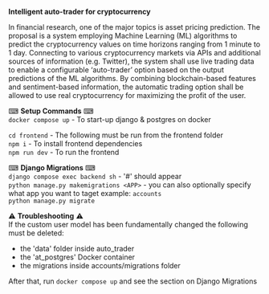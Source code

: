 <b>Intelligent auto-trader for cryptocurrency</b>

In financial research, one of the major topics is asset pricing prediction. The proposal is a system employing Machine Learning (ML) algorithms to predict the cryptocurrency values on time horizons ranging from 1 minute to 1 day. Connecting to various cryptocurrency markets via APIs and additional sources of information (e.g. Twitter), the system shall use live trading data to enable a configurable ‘auto-trader’ option based on the output predictions of the ML algorithms. By combining blockchain-based features and sentiment-based information, the automatic trading option shall be allowed to use real cryptocurrency for maximizing the profit of the user.


⌨ <b>Setup Commands</b> ⌨ <br>
`docker compose up` - To start-up django & postgres on docker <br>

`cd frontend` - The following must be run from the frontend folder <br> 
`npm i` - To install frontend dependencies <br>
`npm run dev` - To run the frontend


⌨ <b>Django Migrations</b> ⌨ <br>
`django compose exec backend sh` - '#' should appear <br>
`python manage.py makemigrations <APP>` - you can also optionally specify what app you want to taget example: `accounts`<br> 
`python manage.py migrate`

⚠️ <b>Troubleshooting</b> ⚠️<br>
If the custom user model has been fundamentally changed the following must be deleted: <br>
- the 'data' folder inside auto_trader
- the 'at_postgres' Docker container
- the migrations inside accounts/migrations folder

After that, run `docker compose up` and see the section on Django Migrations